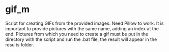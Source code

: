 # gif_m 

Script for creating GIFs from the provided images. Need Pillow to work.
It is important to provide pictures with the same name, adding an index at the end.
Pictures from which you need to create a gif must be put in the directory with the script and run the .bat file, the result will appear in the results folder.

